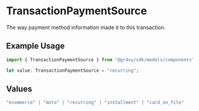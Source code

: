 # TransactionPaymentSource

The way payment method information made it to this transaction.

## Example Usage

```typescript
import { TransactionPaymentSource } from "@gr4vy/sdk/models/components";

let value: TransactionPaymentSource = "recurring";
```

## Values

```typescript
"ecommerce" | "moto" | "recurring" | "installment" | "card_on_file"
```